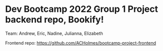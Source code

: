 # Dev Bootcamp 2022 Group 1 Project backend repo, Bookify!

Team: Andrew, Eric, Nadine, Julianna, Elizabeth


Frontend repo: https://github.com/ACHolmes/bootcamp-project-frontend
